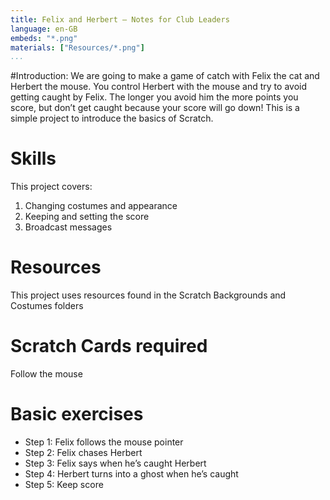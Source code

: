 ```yaml
---
title: Felix and Herbert — Notes for Club Leaders
language: en-GB
embeds: "*.png"
materials: ["Resources/*.png"]
...
```


#Introduction:
We are going to make a game of catch with Felix the cat and Herbert the mouse. You control Herbert with the mouse and try to avoid getting caught by Felix. The longer you avoid him the more points you score, but don’t get caught because your score will go down! This is a simple project to introduce the basics of Scratch.

# Skills
This project covers:

1. Changing costumes and appearance
2. Keeping and setting the score
3. Broadcast messages

# Resources
This project uses resources found in the Scratch Backgrounds and Costumes folders

# Scratch Cards required
Follow the mouse

# Basic exercises

* Step 1: Felix follows the mouse pointer
* Step 2: Felix chases Herbert
* Step 3: Felix says when he’s caught Herbert
* Step 4: Herbert turns into a ghost when he’s caught
* Step 5: Keep score
